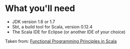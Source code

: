 # What you'll need
 - JDK version 1.6 or 1.7
 - Sbt, a build tool for Scala, version 0.12.4
 - The Scala IDE for Eclipse (or another IDE of your choice)

Taken from: [Functional Programming Principles in Scala](https://class.coursera.org/progfun-005)
